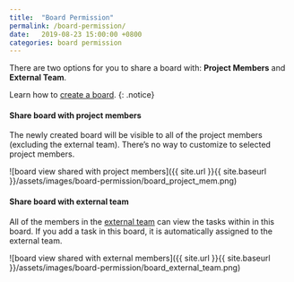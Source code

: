 ```yaml
---
title:  "Board Permission"
permalink: /board-permission/
date:   2019-08-23 15:00:00 +0800
categories: board permission
---
```

There are two options for you to share a board with: **Project Members** and **External Team**.

Learn how to [create a board](/guide/add-edit-board/). 
{: .notice}


#### Share board with project members 

The newly created board will be visible to all of the project members (excluding the external team). There’s no way to customize to selected project members. 

![board view shared with project members]({{ site.url }}{{ site.baseurl }}/assets/images/board-permission/board_project_mem.png)


#### Share board with external team

All of the members in the [external team](/guide/external-team/) can view the tasks within in this board. If you add a task in this board, it is automatically assigned to the external team. 

![board view shared with external members]({{ site.url }}{{ site.baseurl }}/assets/images/board-permission/board_external_team.png)

